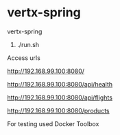 # vertx-spring
vertx-spring

1. ./run.sh

Access urls

http://192.168.99.100:8080/

http://192.168.99.100:8080/api/health

http://192.168.99.100:8080/api/flights

http://192.168.99.100:8080/products

For testing used Docker Toolbox

